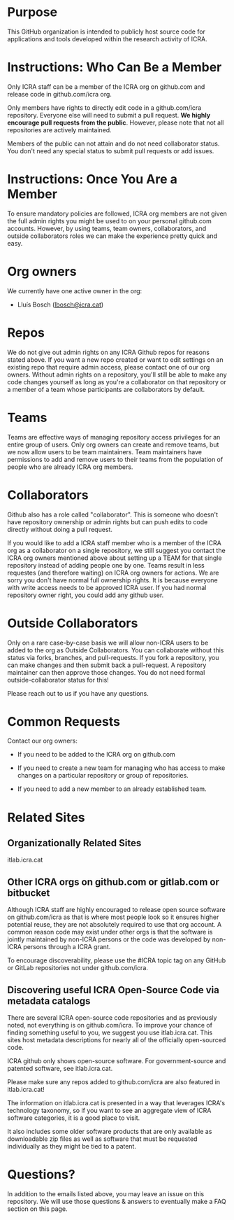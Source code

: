 # Purpose
This GitHub organization is intended to publicly host source code for
applications and tools developed within the research activity of ICRA.

# Instructions: Who Can Be a Member
Only ICRA staff can be a member of the ICRA org on github.com and release code
in github.com/icra org.

Only members have rights to directly edit code in a github.com/icra repository.
Everyone else will need to submit a pull request. <b>We highly encourage pull
requests from the public</b>. However, please note that not all repositories
are actively maintained.

Members of the public can not attain and do not need collaborator status. You
don't need any special status to submit pull requests or add issues.

# Instructions: Once You Are a Member
To ensure mandatory policies are followed, ICRA org members are not given the
full admin rights you might be used to on your personal github.com accounts.
However, by using teams, team owners, collaborators, and outside collaborators
roles we can make the experience pretty quick and easy.

# Org owners
We currently have one active owner in the org:

- Lluís Bosch (lbosch@icra.cat)

# Repos
We do not give out admin rights on any ICRA Github repos for reasons stated
above. If you want a new repo created or want to edit settings on an existing
repo that require admin access, please contact one of our org owners. Without
admin rights on a repository, you'll still be able to make any code changes
yourself as long as you're a collaborator on that repository or a member of a
team whose participants are collaborators by default.

# Teams
Teams are effective ways of managing repository access privileges for an entire
group of users. Only org owners can create and remove teams, but we now allow
users to be team maintainers. Team maintainers have permissions to add and
remove users to their teams from the population of people who are already ICRA
org members.

# Collaborators
Github also has a role called "collaborator". This is someone who doesn't have
repository ownership or admin rights but can push edits to code directly
without doing a pull request.

If you would like to add a ICRA staff member who is a member of the ICRA org as
a collaborator on a single repository, we still suggest you contact the ICRA
org owners mentioned above about setting up a TEAM for that single repository
instead of adding people one by one. Teams result in less requestes (and
therefore waiting) on ICRA org owners for actions. We are sorry you don't have
normal full ownership rights. It is because everyone with write access needs to
be approved ICRA user. If you had normal repository owner right, you could add
any github user.

# Outside Collaborators
Only on a rare case-by-case basis we will allow non-ICRA users to be added to
the org as Outside Collaborators. You can collaborate without this status via
forks, branches, and pull-requests. If you fork a repository, you can make
changes and then submit back a pull-request. A repository maintainer can then
approve those changes. You do not need formal outside-collaborator status for
this!

Please reach out to us if you have any questions.

# Common Requests
Contact our org owners:

- If you need to be added to the ICRA org on github.com

- If you need to create a new team for managing who has access to
make changes on a particular repository or group of repositories.

- If you need to add a new member to an already established team.

# Related Sites

## Organizationally Related Sites

itlab.icra.cat

## Other ICRA orgs on github.com or gitlab.com or bitbucket
Although ICRA staff are highly encouraged to release open source software on
github.com/icra as that is where most people look so it ensures higher
potential reuse, they are not absolutely required to use that org account. A
common reason code may exist under other orgs is that the software is jointly
maintained by non-ICRA persons or the code was developed by non-ICRA persons
through a ICRA grant.

To encourage discoverability, please use the #ICRA topic tag on any GitHub or
GitLab repositories not under github.com/icra.

## Discovering useful ICRA Open-Source Code via metadata catalogs
There are several ICRA open-source code repositories and as previously
noted, not everything is on github.com/icra. To improve your chance of finding
something useful to you, we suggest you use itlab.icra.cat. This sites host
metadata descriptions for nearly all of the officially open-sourced code.

ICRA github only shows open-source software. For government-source and patented
software, see itlab.icra.cat.

Please make sure any repos added to github.com/icra are also featured in
itlab.icra.cat!

The information on itlab.icra.cat is presented in a way that leverages
ICRA's technology taxonomy, so if you want to see an aggregate view of ICRA
software categories, it is a good place to visit.

It also includes some older software products that are only available as
downloadable zip files as well as software that must be requested individually
as they might be tied to a patent.

# Questions?
In addition to the emails listed above, you may leave an issue on this
repository. We will use those questions & answers to eventually make a FAQ
section on this page.
